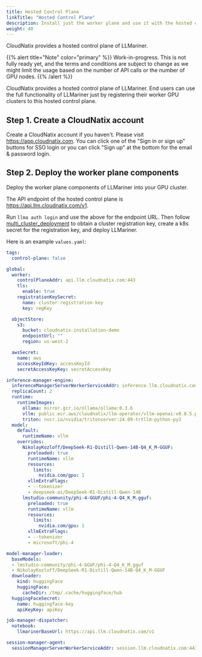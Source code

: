 ```yaml
---
title: Hosted Control Plane
linkTitle: "Hosted Control Plane"
description: Install just the worker plane and use it with the hosted control plane.
weight: 40
---
```


CloudNatix provides a hosted control plane of LLMariner.

{{% alert title="Note" color="primary" %}}
Work-in-progress. This is not fully ready yet, and the terms and conditions are subject to change as we might limit the usage based on the number of API calls or the number of GPU nodes.
{{% /alert %}}

CloudNatix provides a hosted control plane of LLMariner. End users can use the full functionality of LLMariner just by registering their worker GPU clusters to this hosted control plane.

## Step 1. Create a CloudNatix account

Create a CloudNatix account if you haven\'t. Please visit <https://app.cloudnatix.com>. You can click one of the \"Sign in or sign up\" buttons for SSO login or you can click \"Sign up\" at the bottom for the email & password login.

## Step 2. Deploy the worker plane components

Deploy the worker plane components of LLMariner into your GPU cluster.

The API endpoint of the hosted control plane is <https://api.llm.cloudnatix.com/v1>.

Run `llma auth login` and use the above for the endpoint URL. Then follow [multi_cluster_deployment](./multi_cluster_production/#deploying-control-plane-components) to obtain a cluster registration key, create a k8s secret for the registration key, and deploy LLMariner.

Here is an example `values.yaml`:

```yaml
tags:
  control-plane: false

global:
  worker:
    controlPlaneAddr: api.llm.cloudnatix.com:443
    tls:
      enable: true
    registrationKeySecret:
      name: cluster-registration-key
      key: regKey

  objectStore:
    s3:
      bucket: cloudnatix-installation-demo
      endpointUrl: ""
      region: us-west-2

  awsSecret:
    name: aws
    accessKeyIdKey: accessKeyId
    secretAccessKeyKey: secretAccessKey

inference-manager-engine:
  inferenceManagerServerWorkerServiceAddr: inference.llm.cloudnatix.com:443
  replicaCount: 2
  runtime:
    runtimeImages:
      ollama: mirror.gcr.io/ollama/ollama:0.3.6
      vllm: public.ecr.aws/cloudnatix/llm-operator/vllm-openai:v0.8.5.post1
      triton: nvcr.io/nvidia/tritonserver:24.09-trtllm-python-py3
  model:
    default:
      runtimeName: vllm
    overrides:
      NikolayKozloff/DeepSeek-R1-Distill-Qwen-14B-Q4_K_M-GGUF:
        preloaded: true
        runtimeName: vllm
        resources:
          limits:
            nvidia.com/gpu: 1
        vllmExtraFlags:
        - --tokenizer
        - deepseek-ai/DeepSeek-R1-Distill-Qwen-14B
      lmstudio-community/phi-4-GGUF/phi-4-Q4_K_M.gguf:
        preloaded: true
        runtimeName: vllm
        resources:
          limits:
            nvidia.com/gpu: 1
        vllmExtraFlags:
        - --tokenizer
        - microsoft/phi-4

model-manager-loader:
  baseModels:
  - lmstudio-community/phi-4-GGUF/phi-4-Q4_K_M.gguf
  - NikolayKozloff/DeepSeek-R1-Distill-Qwen-14B-Q4_K_M-GGUF
  downloader:
    kind: huggingFace
    huggingFace:
      cacheDir: /tmp/.cache/huggingface/hub
  huggingFaceSecret:
    name: huggingface-key
    apiKeyKey: apiKey

job-manager-dispatcher:
  notebook:
    llmarinerBaseUrl: https://api.llm.cloudnatix.com/v1

session-manager-agent:
  sessionManagerServerWorkerServiceAddr: session.llm.cloudnatix.com:443
```
